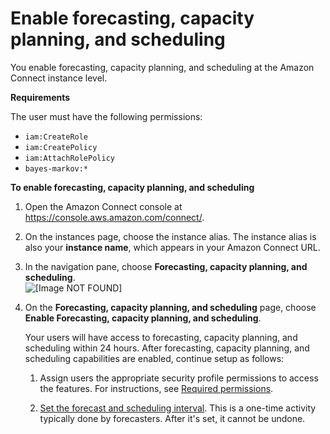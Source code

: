 # Enable forecasting, capacity planning, and scheduling<a name="enable-forecasting-capacity-planning-scheduling"></a>

You enable forecasting, capacity planning, and scheduling at the Amazon Connect instance level\.

**Requirements**

The user must have the following permissions:
+ `iam:CreateRole`
+ `iam:CreatePolicy`
+ `iam:AttachRolePolicy`
+ `bayes-markov:*`

**To enable forecasting, capacity planning, and scheduling**

1. Open the Amazon Connect console at [https://console\.aws\.amazon\.com/connect/](https://console.aws.amazon.com/connect/)\.

1. On the instances page, choose the instance alias\. The instance alias is also your **instance name**, which appears in your Amazon Connect URL\.

1. In the navigation pane, choose **Forecasting, capacity planning, and scheduling**\.  
![\[Image NOT FOUND\]](http://docs.aws.amazon.com/connect/latest/adminguide/images/wfm-enable-console.png)

1. On the **Forecasting, capacity planning, and scheduling** page, choose **Enable Forecasting, capacity planning, and scheduling**\. 

   Your users will have access to forecasting, capacity planning, and scheduling within 24 hours\. After forecasting, capacity planning, and scheduling capabilities are enabled, continue setup as follows: 

   1. Assign users the appropriate security profile permissions to access the features\. For instructions, see [Required permissions](required-optimization-permissions.md)\.

   1. [Set the forecast and scheduling interval](set-forecast-scheduling-interval.md)\. This is a one\-time activity typically done by forecasters\. After it's set, it cannot be undone\. 